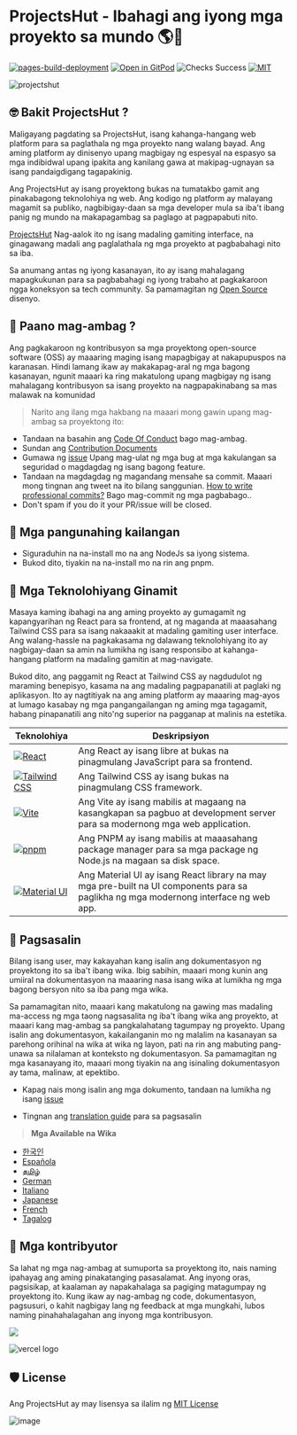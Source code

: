 # **ProjectsHut - Ibahagi ang iyong mga proyekto sa mundo 🌎🌈**

[![pages-build-deployment](https://github.com/priyankarpal/ProjectsHut/actions/workflows/pages/pages-build-deployment/badge.svg?branch=main)](https://github.com/priyankarpal/ProjectsHut/actions/workflows/pages/pages-build-deployment) [![Open in GitPod](https://img.shields.io/badge/Gitpod-Ready--to--Code-blue?logo=gitpod)](https://gitpod.io/#https://github.com/priyankarpal/ProjectsHut) ![Checks Success](https://badgen.net/github/checks/node-formidable/node-formidable) [![MIT](https://badgen.net/badge/license/MIT/blue)](https://github.com/priyankarpal/ProjectsHut/blob/main/LICENSE)

![projectshut](https://user-images.githubusercontent.com/88102392/235369195-189ad8cd-31df-4099-8b99-3efac3056651.png)

## 🤓 Bakit ProjectsHut ?

Maligayang pagdating sa ProjectsHut, isang kahanga-hangang web platform para sa paglathala ng mga proyekto nang walang bayad. Ang aming platform ay dinisenyo upang magbigay ng espesyal na espasyo sa mga indibidwal upang ipakita ang kanilang gawa at makipag-ugnayan sa isang pandaigdigang tagapakinig.

Ang ProjectsHut ay isang proyektong bukas na tumatakbo gamit ang pinakabagong teknolohiya ng web. Ang kodigo ng platform ay malayang magamit sa publiko, nagbibigay-daan sa mga developer mula sa iba't ibang panig ng mundo na makapagambag sa paglago at pagpapabuti nito.

[ProjectsHut](https://projectshut.vercel.app) Nag-aalok ito ng isang madaling gamiting interface, na ginagawang madali ang paglalathala ng mga proyekto at pagbabahagi nito sa iba.

Sa anumang antas ng iyong kasanayan, ito ay isang mahalagang mapagkukunan para sa pagbabahagi ng iyong trabaho at pagkakaroon ngga koneksyon sa tech community. Sa pamamagitan ng [Open Source](https://opensource.guide) disenyo.

## 🤔 Paano mag-ambag ?

Ang pagkakaroon ng kontribusyon sa mga proyektong open-source software (OSS) ay maaaring maging isang mapagbigay at nakapupuspos na karanasan. Hindi lamang ikaw ay makakapag-aral ng mga bagong kasanayan, ngunit maaari ka ring makatulong upang magbigay ng isang mahalagang kontribusyon sa isang proyekto na nagpapakinabang sa mas malawak na komunidad

> Narito ang ilang mga hakbang na maaari mong gawin upang mag-ambag sa proyektong ito:

- Tandaan na basahin ang [Code Of Conduct](https://github.com/priyankarpal/ProjectsHut/blob/main/CODE_OF_CONDUCT.md) bago mag-ambag.
- Sundan ang [Contribution Documents](/contributing.md)
- Gumawa ng [issue](https://github.com/priyankarpal/ProjectsHut/issues/new/choose) Upang mag-ulat ng mga bug at mga kakulangan sa seguridad o magdagdag ng isang bagong feature.
- Tandaan na magdagdag ng magandang mensahe sa commit. Maaari mong tingnan ang tweet na ito bilang sanggunian. [How to write professional commits?](https://twitter.com/Priyankarpal/status/1638403157863673859) Bago mag-commit ng mga pagbabago..
- Don't spam if you do it your PR/issue will be closed.

## 🤏 Mga pangunahing kailangan

- Siguraduhin na na-install mo na ang NodeJs sa iyong sistema.
- Bukod dito, tiyakin na na-install mo na rin ang pnpm.

## 🧰 Mga Teknolohiyang Ginamit

Masaya kaming ibahagi na ang aming proyekto ay gumagamit ng kapangyarihan ng React para sa frontend, at ng maganda at maaasahang Tailwind CSS para sa isang nakaaakit at madaling gamiting user interface. Ang walang-hassle na pagkakasama ng dalawang teknolohiyang ito ay nagbigay-daan sa amin na lumikha ng isang responsibo at kahanga-hangang platform na madaling gamitin at mag-navigate.

Bukod dito, ang paggamit ng React at Tailwind CSS ay nagdudulot ng maraming benepisyo, kasama na ang madaling pagpapanatili at paglaki ng aplikasyon. Ito ay nagtitiyak na ang aming platform ay maaaring mag-ayos at lumago kasabay ng mga pangangailangan ng aming mga tagagamit, habang pinapanatili ang nito'ng superior na pagganap at malinis na estetika.

| Teknolohiya                                                                                                                                          | Deskripsiyon                                                                                                                         |
| ---------------------------------------------------------------------------------------------------------------------------------------------------- | ------------------------------------------------------------------------------------------------------------------------------------ |
| [![React](https://img.shields.io/badge/-React-blue?style=flat-square&logo=react&logoColor=white)](https://reactjs.org/)                              | Ang React ay isang libre at bukas na pinagmulang JavaScript para sa frontend.                                                        |
| [![Tailwind CSS](https://img.shields.io/badge/-Tailwind%20CSS-38B2AC?style=flat-square&logo=tailwind-css&logoColor=white)](https://tailwindcss.com/) | Ang Tailwind CSS ay isang bukas na pinagmulang CSS framework.                                                                        |
| [![Vite](https://img.shields.io/static/v1?style=for-the-badge&message=Vite&color=646CFF&logo=Vite&logoColor=FFFFFF&label=)](https://vitejs.dev/)     | Ang Vite ay isang mabilis at magaang na kasangkapan sa pagbuo at development server para sa modernong mga web application.           |
| [![pnpm](https://img.shields.io/static/v1?style=for-the-badge&message=pnpm&color=222222&logo=pnpm&logoColor=F69220&label=)](https://pnpm.io/)        | Ang PNPM ay isang mabilis at maaasahang package manager para sa mga package ng Node.js na magaan sa disk space.                      |
| [![Material UI](https://img.shields.io/badge/-Material_UI-0081CB?logo=Material-UI&logoColor=white&style=for-the-badge)](https://mui.com/)            | Ang Material UI ay isang React library na may mga pre-built na UI components para sa paglikha ng mga modernong interface ng web app. |

## 📙 Pagsasalin

Bilang isang user, may kakayahan kang isalin ang dokumentasyon ng proyektong ito sa iba't ibang wika. Ibig sabihin, maaari mong kunin ang umiiral na dokumentasyon na maaaring nasa isang wika at lumikha ng mga bagong bersyon nito sa iba pang mga wika.

Sa pamamagitan nito, maaari kang makatulong na gawing mas madaling ma-access ng mga taong nagsasalita ng iba't ibang wika ang proyekto, at maaari kang mag-ambag sa pangkalahatang tagumpay ng proyekto. Upang isalin ang dokumentasyon, kakailanganin mo ng malalim na kasanayan sa parehong orihinal na wika at wika ng layon, pati na rin ang mabuting pang-unawa sa nilalaman at konteksto ng dokumentasyon. Sa pamamagitan ng mga kasanayang ito, maaari mong tiyakin na ang isinaling dokumentasyon ay tama, malinaw, at epektibo.

- Kapag nais mong isalin ang mga dokumento, tandaan na lumikha ng isang [issue](https://github.com/priyankarpal/ProjectsHut/issues/new?assignees=&labels=Translate&template=translation-.md&title=+Translate)

- Tingnan ang [translation guide](https://github.com/priyankarpal/ProjectsHut/blob/main/translations/translation_guide.md) para sa pagsasalin

> **Mga Available na Wika**

- [한국인](https://github.com/priyankarpal/ProjectsHut/tree/main/translations/Korean)
- [Española](https://github.com/priyankarpal/ProjectsHut/tree/main/translations/Spanish)
- [தமிழ்](https://github.com/priyankarpal/ProjectsHut/tree/main/translations/Tamil)
- [German](https://github.com/priyankarpal/ProjectsHut/tree/main/translations/German)
- [Italiano](https://github.com/priyankarpal/ProjectsHut/tree/main/translations/Italian)
- [Japanese](https://github.com/priyankarpal/ProjectsHut/tree/main/translations/Japanese)
- [French](https://github.com/priyankarpal/ProjectsHut/tree/main/translations/French)
- [Tagalog](https://github.com/priyankarpal/ProjectsHut/tree/main/translations/Tagalog)

## 🤝 Mga kontribyutor

Sa lahat ng mga nag-ambag at sumuporta sa proyektong ito, nais naming ipahayag ang aming pinakatanging pasasalamat. Ang inyong oras, pagsisikap, at kaalaman ay napakahalaga sa pagiging matagumpay ng proyektong ito. Kung ikaw ay nag-ambag ng code, dokumentasyon, pagsusuri, o kahit nagbigay lang ng feedback at mga mungkahi, lubos naming pinahahalagahan ang inyong mga kontribusyon.

<a href="https://github.com/priyankarpal/ProjectsHut/graphs/contributors">
  <img src="https://contrib.rocks/image?repo=priyankarpal/ProjectsHut" />
</a>

![vercel logo](https://camo.githubusercontent.com/37b009b52b3a9af7886f52e75cd76d1b32fef331ab1dc2108089c0ced0b7635f/68747470733a2f2f7777772e6461746f636d732d6173736574732e636f6d2f33313034392f313631383938333239372d706f77657265642d62792d76657263656c2e737667)

## 🛡️ License

Ang ProjectsHut ay may lisensya sa ilalim ng [MIT License ](https://github.com/priyankarpal/ProjectsHut/blob/main/LICENSE)

![image](https://github.com/priyankarpal/ProjectsHut/assets/88102392/0c5debf5-d414-4916-87d8-e1a710773ae3)
